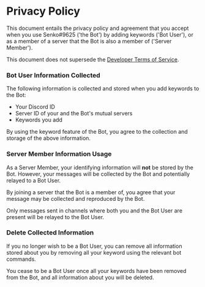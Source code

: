 # Privacy Policy

This document entails the privacy policy and agreement that you accept when you use Senko#9625 ('the Bot') by adding keywords ('Bot User'), or as a member of a server that the Bot is also a member of ('Server Member').
  
This document does not supersede the [Developer Terms of Service](https://discordapp.com/developers/docs/legal).


### Bot User Information Collected
The following information is collected and stored when you add keywords to the Bot:
* Your Discord ID
* Server ID of your and the Bot's mutual servers
* Keywords you add

By using the keyword feature of the Bot, you agree to the collection and storage of the above information.

### Server Member Information Usage
As a Server Member, your identifying information will **not** be stored by the Bot. However, your messages will be collected by the Bot and potentially relayed to a Bot User.  
  
By joining a server that the Bot is a member of, you agree that your message may be collected and reproduced by the Bot. 
  
Only messages sent in channels where both you and the Bot User are present will be relayed to the Bot User.


### Delete Collected Information
If you no longer wish to be a Bot User, you can remove all information stored about you by removing all your keyword using the relevant bot commands.
  
You cease to be a Bot User once all your keywords have been removed from the Bot, and all information about you will be deleted.


